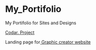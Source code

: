 # My_Portifolio
My Portifolio for Sites and Designs
 <p><a href="https://guiholanda.github.io/My_Portifolio/Codar/" target="black">Codar. Project</a></p>

  <p>Landing page for<a href="https://guiholanda.github.io/My_Portifolio/Amazing_Graph/" target="black"> Graphic creator website</a></p>
  
  
